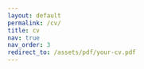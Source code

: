 ```yaml
---
layout: default
permalink: /cv/
title: cv
nav: true
nav_order: 3
redirect_to: /assets/pdf/your-cv.pdf
---
```


